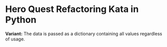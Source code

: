 # Hero Quest Refactoring Kata in Python

**Variant:** The data is passed as a dictionary containing all values regardless of usage.
